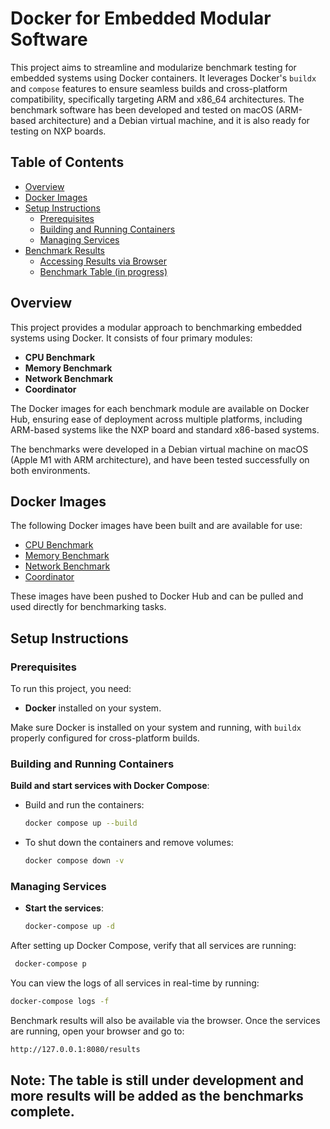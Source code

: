 # Docker for Embedded Modular Software

This project aims to streamline and modularize benchmark testing for embedded systems using Docker containers. It leverages Docker's `buildx` and `compose` features to ensure seamless builds and cross-platform compatibility, specifically targeting ARM and x86_64 architectures. The benchmark software has been developed and tested on macOS (ARM-based architecture) and a Debian virtual machine, and it is also ready for testing on NXP boards.

## Table of Contents
- [Overview](#overview)
- [Docker Images](#docker-images)
- [Setup Instructions](#setup-instructions)
  - [Prerequisites](#prerequisites)
  - [Building and Running Containers](#building-and-running-containers)
  - [Managing Services](#managing-services)
- [Benchmark Results](#benchmark-results)
  - [Accessing Results via Browser](#accessing-results-via-browser)
  - [Benchmark Table (in progress)](#benchmark-table-in-progress)

## Overview
This project provides a modular approach to benchmarking embedded systems using Docker. It consists of four primary modules:
- **CPU Benchmark**
- **Memory Benchmark**
- **Network Benchmark**
- **Coordinator**

The Docker images for each benchmark module are available on Docker Hub, ensuring ease of deployment across multiple platforms, including ARM-based systems like the NXP board and standard x86-based systems.

The benchmarks were developed in a Debian virtual machine on macOS (Apple M1 with ARM architecture), and have been tested successfully on both environments.

## Docker Images
The following Docker images have been built and are available for use:
- [CPU Benchmark](https://hub.docker.com/repository/docker/shawalkhan786/cpu-benchmark/general)
- [Memory Benchmark](https://hub.docker.com/repository/docker/shawalkhan786/memory-benchmark/general)
- [Network Benchmark](https://hub.docker.com/repository/docker/shawalkhan786/network-benchmark/general)
- [Coordinator](https://hub.docker.com/repository/docker/shawalkhan786/coordinator/general)

These images have been pushed to Docker Hub and can be pulled and used directly for benchmarking tasks.

## Setup Instructions

### Prerequisites
To run this project, you need:
- **Docker** installed on your system.

Make sure Docker is installed on your system and running, with `buildx` properly configured for cross-platform builds.

### Building and Running Containers



 **Build and start services with Docker Compose**:
   - Build and run the containers:
     ```bash
     docker compose up --build
     ```
   - To shut down the containers and remove volumes:
     ```bash
     docker compose down -v
     ```
    

### Managing Services

- **Start the services**:
  ```bash
  docker-compose up -d
After setting up Docker Compose, verify that all services are running:
 ```bash
  docker-compose p
  ```
  You can view the logs of all services in real-time by running:  
   ```bash
   docker-compose logs -f
   ```
Benchmark results will also be available via the browser. Once the services are running, open your browser and go to:

```bash
http://127.0.0.1:8080/results
```
## Note: The table is still under development and more results will be added as the benchmarks complete.
